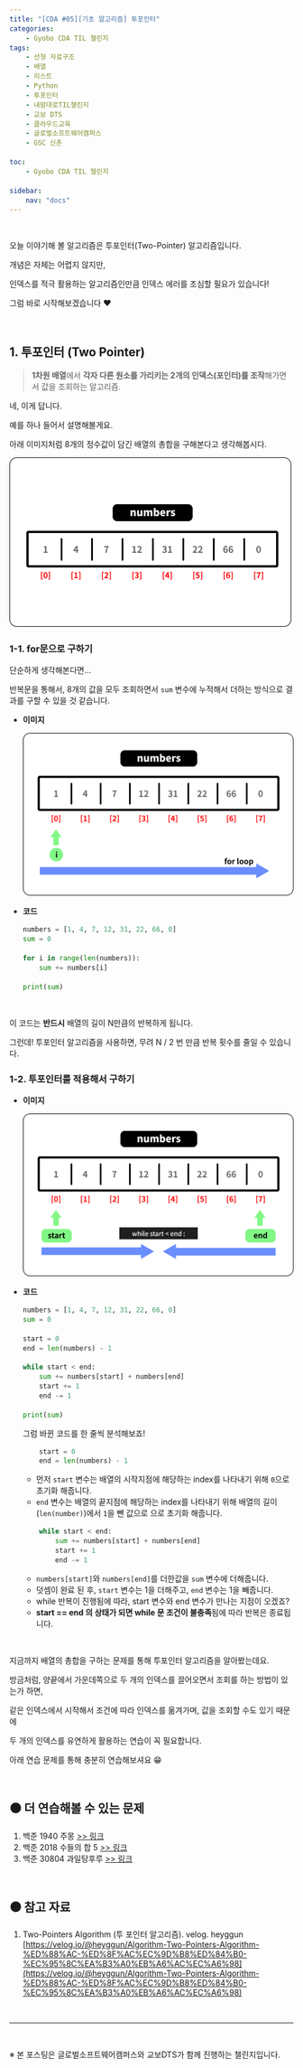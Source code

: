 ```yaml
---
title: "[CDA #05][기초 알고리즘] 투포인터"
categories: 
    - Gyobo CDA TIL 챌린지
tags:
    - 선형 자료구조
    - 배열
    - 리스트
    - Python
    - 투포인터
    - 내맘대로TIL챌린지
    - 교보 DTS
    - 클라우드교육
    - 글로벌소프트웨어캠퍼스
    - GSC 신촌
    
toc:
    - Gyobo CDA TIL 챌린지

sidebar:
    nav: "docs"
---
```


<br>

오늘 이야기해 볼 알고리즘은 투포인터(Two-Pointer) 알고리즘입니다.

개념은 자체는 어렵지 않지만, 

인덱스를 적극 활용하는 알고리즘인만큼 인덱스 에러를 조심할 필요가 있습니다!

그럼 바로 시작해보겠습니다 ❤

<br>

## 1. 투포인터 (Two Pointer)

> **1차원 배열**에서 **각자 다른 원소를 가리키는 2개의 인덱스(포인터)를 조작**해가면서 값을 조회하는 알고리즘.

네, 이게 답니다.

예를 하나 들어서 설명해볼게요.

아래 이미지처럼 8개의 정수값이 담긴 배열의 총합을 구해본다고 생각해봅시다.

![투포인터1](/assets/images/post-src/04/twopointer-image-1-500x300.png)

### 1-1. for문으로 구하기

단순하게 생각해본다면...

반복문을 통해서, 8개의 값을 모두 조회하면서 `sum` 변수에 누적해서 더하는 방식으로 결과를 구할 수 있을 것 같습니다.

- **이미지**

    ![투포인터2](/assets/images/post-src/04/twopointer-image-2-500x300.png)

- **코드**

    ```python
    numbers = [1, 4, 7, 12, 31, 22, 66, 0]
    sum = 0

    for i in range(len(numbers)):
        sum += numbers[i]

    print(sum)
    ```

<br>

이 코드는 **반드시** 배열의 길이 N만큼의 반복하게 됩니다. 

그런데! 투포인터 알고리즘을 사용하면, 무려 N / 2 번 만큼 반복 횟수를 줄일 수 있습니다.

### 1-2. 투포인터를 적용해서 구하기

- **이미지**

    ![투포인터2](/assets/images/post-src/04/twopointer-image-3-500x300.png)

- **코드**

    ```python
    numbers = [1, 4, 7, 12, 31, 22, 66, 0]
    sum = 0

    start = 0
    end = len(numbers) - 1

    while start < end:
        sum += numbers[start] + numbers[end]
        start += 1
        end -= 1

    print(sum)
    ```
    
    그럼 바뀐 코드를 한 줄씩 분석해보죠!
    ```python
        start = 0
        end = len(numbers) - 1
    ```
    - 먼저 `start` 변수는 배열의 시작지점에 해당하는 index를 나타내기 위해 `0`으로 초기화 해줍니다.    
    - `end` 변수는 배열의 끝지점에 해당하는 index를 나타내기 위해 배열의 길이(`len(number)`)에서 `1`을 뺀 값으로 으로 초기화 해줍니다.

    ```python
        while start < end:
            sum += numbers[start] + numbers[end]
            start += 1
            end -= 1
    ```
    - `numbers[start]`와 `numbers[end]`를 더한값을 `sum` 변수에 더해줍니다.
    - 덧셈이 완료 된 후, `start` 변수는 1을 더해주고, `end` 변수는 1을 빼줍니다.
    - while 반복이 진행됨에 따라, start 변수와 end 변수가 만나는 지점이 오겠죠?
    - **start == end 의 상태가 되면 while 문 조건이 불충족**됨에 따라 반복은 종료됩니다.

<br>

지금까지 배열의 총합을 구하는 문제를 통해 투포인터 알고리즘을 알아봤는데요.

방금처럼, 양끝에서 가운데쪽으로 두 개의 인덱스를 끌어오면서 조회를 하는 방법이 있는가 하면,

같은 인덱스에서 시작해서 조건에 따라 인덱스를 옮겨가며, 값을 조회할 수도 있기 때문에

두 개의 인덱스를 유연하게 활용하는 연습이 꼭 필요합니다.

아래 연습 문제를 통해 충분히 연습해보셔요 😁

<br>

## ⚫ 더 연습해볼 수 있는 문제

1. 백준 1940 주몽 [>> 링크](https://www.acmicpc.net/problem/1940)
2. 백준 2018 수들의 합 5 [>> 링크](https://www.acmicpc.net/problem/2018)
3. 백준 30804 과일탕후루 [>> 링크](https://www.acmicpc.net/problem/30804)

<br>

## ⚫ 참고 자료

1. Two-Pointers Algorithm (투 포인터 알고리즘). velog. heyggun [https://velog.io/@heyggun/Algorithm-Two-Pointers-Algorithm-%ED%88%AC-%ED%8F%AC%EC%9D%B8%ED%84%B0-%EC%95%8C%EA%B3%A0%EB%A6%AC%EC%A6%98](https://velog.io/@heyggun/Algorithm-Two-Pointers-Algorithm-%ED%88%AC-%ED%8F%AC%EC%9D%B8%ED%84%B0-%EC%95%8C%EA%B3%A0%EB%A6%AC%EC%A6%98)

<br>

---

<br>

※ 본 포스팅은 글로벌소프트웨어캠퍼스와 교보DTS가 함께 진행하는 챌린지입니다.


